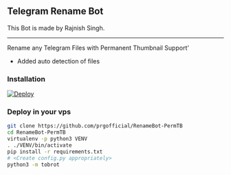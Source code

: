 ## Telegram Rename Bot 

This Bot is made by Rajnish Singh.

---
Rename any Telegram Files with Permanent Thumbnail Support'

* Added auto detection of files


### Installation

[![Deploy](https://www.herokucdn.com/deploy/button.svg)](https://heroku.com/deploy?template=https://github.com/coderboy1952/Renamer-Bot)

### Deploy in your vps
```sh
git clone https://github.com/prgofficial/RenameBot-PermTB
cd RenameBot-PermTB
virtualenv -p python3 VENV
. ./VENV/bin/activate
pip install -r requirements.txt
# <Create config.py appropriately>
python3 -m tobrot
```

